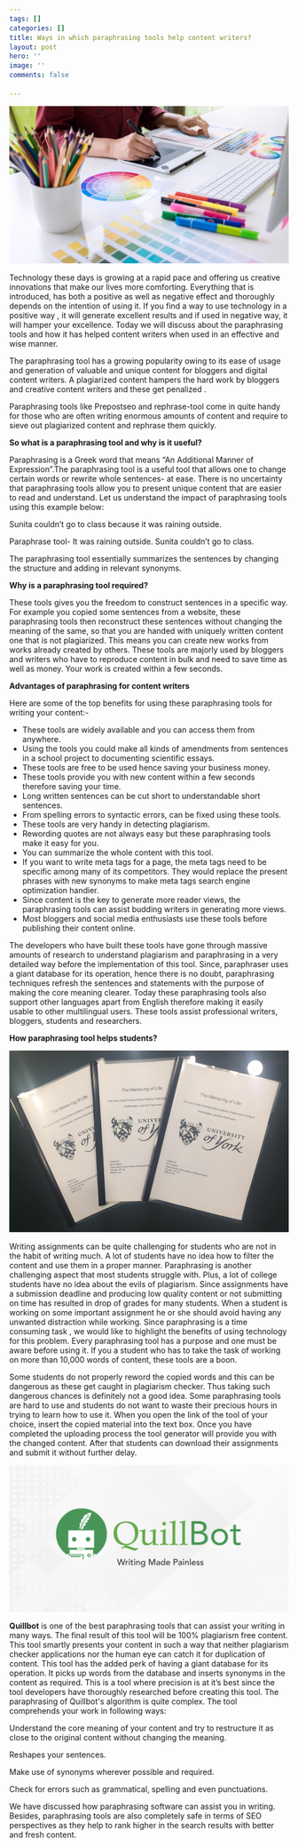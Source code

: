 ```yaml
---
tags: []
categories: []
title: Ways in which paraphrasing tools help content writers?
layout: post
hero: ''
image: ''
comments: false

---
```

![](/uploads/content-writing.jpeg)

Technology these days is growing at a rapid pace and offering us creative innovations that make our lives more comforting. Everything that is introduced, has both a positive as well as negative effect and thoroughly depends on the intention of using it. If you find a way to use technology in a positive way , it will generate excellent results and if used in negative way, it will hamper your excellence. Today we will discuss about the paraphrasing tools and how it has helped content writers when used in an effective and wise manner.

The paraphrasing tool has a growing popularity owing to its ease of usage and generation of valuable and unique content for bloggers and digital content writers. A plagiarized content hampers the hard work by bloggers and creative content writers and these get penalized .

Paraphrasing tools like Prepostseo and rephrase-tool come in quite handy for those who are often writing enormous amounts of content and require to sieve out plagiarized content and rephrase them quickly.

**So what is a paraphrasing tool and why is it useful?**

Paraphrasing is a Greek word that means “An Additional Manner of Expression”.The paraphrasing tool is a useful tool that allows one to change certain words or rewrite whole sentences- at ease. There is no uncertainty that paraphrasing tools allow you to present unique content that are easier to read and understand. Let us understand the impact of paraphrasing tools using this example below:

Sunita couldn’t go to class because it was raining outside.

Paraphrase tool- It was raining outside. Sunita couldn’t go to class.

The paraphrasing tool essentially summarizes the sentences by changing the structure and adding in relevant synonyms.

**Why is a paraphrasing tool required?**

These tools gives you the freedom to construct sentences in a specific way. For example you copied some sentences from a website, these paraphrasing tools then reconstruct these sentences without changing the meaning of the same, so that you are handed with uniquely written content one that is not plagiarized. This means you can create new works from works already created by others. These tools are majorly used by bloggers and writers who have to reproduce content in bulk and need to save time as well as money. Your work is created within a few seconds.

**Advantages of paraphrasing for content writers**

Here are some of the top benefits for using these paraphrasing tools for writing your content:-

* These tools are widely available and you can access them from anywhere.
* Using the tools you could make all kinds of amendments from sentences in a school project to documenting scientific essays.
* These tools are free to be used hence saving your business money.
* These tools provide you with new content within a few seconds therefore saving your time.
* Long written sentences can be cut short to understandable short sentences.
* From spelling errors to syntactic errors, can be fixed using these tools.
* These tools are very handy in detecting plagiarism.
* Rewording quotes are not always easy but these paraphrasing tools make it easy for you.
* You can summarize the whole content with this tool.
* If you want to write meta tags for a page, the meta tags need to be specific among many of its competitors. They would replace the present phrases with new synonyms to make meta tags search engine optimization handier.
* Since content is the key to generate more reader views, the paraphrasing tools can assist budding writers in generating more views.
* Most bloggers and social media enthusiasts use these tools before publishing their content online.

The developers who have built these tools have gone through massive amounts of research to understand plagiarism and paraphrasing in a very detailed way before the implementation of this tool. Since, paraphraser uses a giant database for its operation, hence there is no doubt, paraphrasing techniques refresh the sentences and statements with the purpose of making the core meaning clearer. Today these paraphrasing tools also support other languages apart from English therefore making it easily usable to other multilingual users. These tools assist professional writers, bloggers, students and researchers.

**How paraphrasing tool helps students?**

![](/uploads/dissertation.jpeg)

Writing assignments can be quite challenging for students who are not in the habit of writing much. A lot of students have no idea how to filter the content and use them in a proper manner. Paraphrasing is another challenging aspect that most students struggle with. Plus, a lot of college students have no idea about the evils of plagiarism. Since assignments have a submission deadline and producing low quality content or not submitting on time has resulted in drop of grades for many students. When a student is working on some important assignment he or she should avoid having any unwanted distraction while working. Since paraphrasing is a time consuming task , we would like to highlight the benefits of using technology for this problem. Every paraphrasing tool has a purpose and one must be aware before using it. If you a student who has to take the task of working on more than 10,000 words of content, these tools are a boon.

Some students do not properly reword the copied words and this can be dangerous as these get caught in plagiarism checker. Thus taking such dangerous chances is definitely not a good idea. Some paraphrasing tools are hard to use and students do not want to waste their precious hours in trying to learn how to use it. When you open the link of the tool of your choice, insert the copied material into the text box. Once you have completed the uploading process the tool generator will provide you with the changed content. After that students can download their assignments and submit it without further delay.

![](/uploads/qillbot.png)

**Quillbot** is one of the best paraphrasing tools that can assist your writing in many ways. The final result of this tool will be 100% plagiarism free content. This tool smartly presents your content in such a way that neither plagiarism checker applications nor the human eye can catch it for duplication of content. This tool has the added perk of having a giant database for its operation. It picks up words from the database and inserts synonyms in the content as required. This is a tool where precision is at it’s best since the tool developers have thoroughly researched before creating this tool. The paraphrasing of Quillbot's algorithm is quite complex. The tool comprehends your work in following ways:

Understand the core meaning of your content and try to restructure it as close to the original content without changing the meaning.

Reshapes your sentences.

Make use of synonyms wherever possible and required.

Check for errors such as grammatical, spelling and even punctuations.

We have discussed how paraphrasing software can assist you in writing. Besides, paraphrasing tools are also completely safe in terms of SEO perspectives as they help to rank higher in the search results with better and fresh content.
